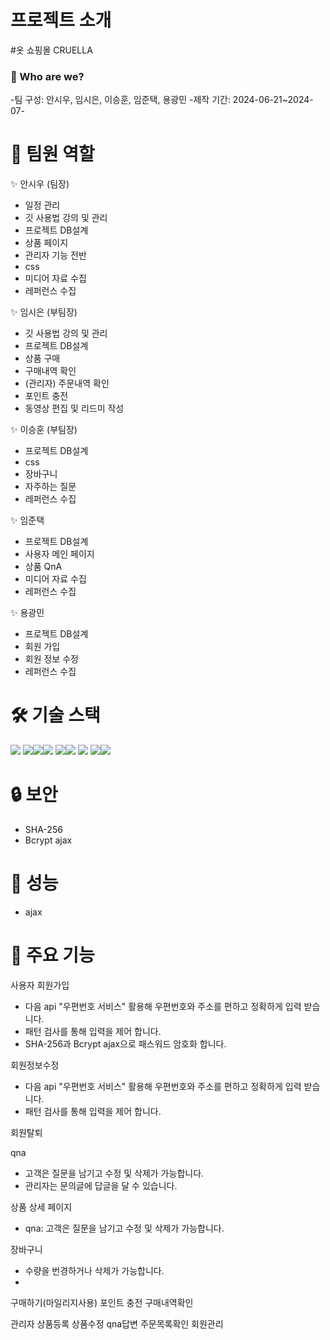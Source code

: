 # 프로젝트 소개

#옷 쇼핑몰 CRUELLA
### 👋 Who are we?
-팀 구성: 안시우, 임시은, 이승훈, 임준택, 용광민
-제작 기간: 2024-06-21~2024-07-




# 🤝 팀원 역할
✨ 안시우 (팀장)
- 일정 관리
- 깃 사용법 강의 및 관리
- 프로젝트 DB설계
- 상품 페이지
- 관리자 기능 전반
- css
- 미디어 자료 수집
- 레퍼런스 수집
  
✨ 임시은 (부팀장)
- 깃 사용법 강의 및 관리
- 프로젝트 DB설계
- 상품 구매
- 구매내역 확인
- (관리자) 주문내역 확인
- 포인트 충전
- 동영상 편집 및 리드미 작성
  
✨ 이승훈 (부팀장)
- 프로젝트 DB설계
- css
- 장바구니
- 자주하는 질문
- 레퍼런스 수집
  
✨ 임준택
- 프로젝트 DB설계
- 사용자 메인 페이지
- 상품 QnA
- 미디어 자료 수집
- 레퍼런스 수집
  
✨ 용광민
- 프로젝트 DB설계
- 회원 가입
- 회원 정보 수정
- 레퍼런스 수집


# 🛠 기술 스택
<img src="https://img.shields.io/badge/Jsp-e76f00?style=for-the-badge&logo=Jsp&logoColor=white"> <img src="https://img.shields.io/badge/java-007396?style=for-the-badge&logo=java&logoColor=white"><img src="https://img.shields.io/badge/apache tomcat-F8DC75?style=for-the-badge&logo=apachetomcat&logoColor=white"><img src="https://img.shields.io/badge/oracle-F80000?style=for-the-badge&logo=oracle&logoColor=white"> <img src="https://img.shields.io/badge/html5-E34F26?style=for-the-badge&logo=html5&logoColor=white"><img src="https://img.shields.io/badge/css-1572B6?style=for-the-badge&logo=css3&logoColor=white"> <img src="https://img.shields.io/badge/javascript-F7DF1E?style=for-the-badge&logo=javascript&logoColor=black"> <img src="https://img.shields.io/badge/github-181717?style=for-the-badge&logo=github&logoColor=white"><img src="https://img.shields.io/badge/eclipseide-2C2255?style=for-the-badge&logo=eclipseide&logoColor=white">

# 🔒 보안
- SHA-256
- Bcrypt ajax

# 📡 성능
- ajax

# 📃 주요 기능

사용자 
회원가입 
- 다음 api "우편번호 서비스" 활용해 우편번호와 주소를 편하고 정확하게 입력 받습니다.
- 패턴 검사를 통해 입력을 제어 합니다.
- SHA-256과 Bcrypt ajax으로 패스워드 암호화 합니다.
  
회원정보수정 
- 다음 api "우편번호 서비스" 활용해 우편번호와 주소를 편하고 정확하게 입력 받습니다.
- 패턴 검사를 통해 입력을 제어 합니다.

회원탈퇴 

qna 
- 고객은 질문을 남기고 수정 및 삭제가 가능합니다.
- 관리자는 문의글에 답글을 달 수 있습니다.

상품 상세 페이지
- qna: 고객은 질문을 남기고 수정 및 삭제가 가능합니다.

장바구니
- 수량을 번경하거나 삭제가 가능합니다.
- 

구매하기(마일리지사용) 
포인트 충전 
구매내역확인

관리자
상품등록 
상품수정 
qna답변 
주문목록확인 
회원관리
   
